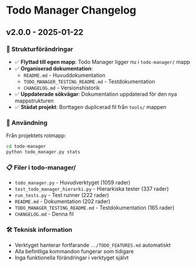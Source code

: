 # Todo Manager Changelog

## v2.0.0 - 2025-01-22

### 📁 Strukturförändringar
- ✅ **Flyttad till egen mapp**: Todo Manager ligger nu i `todo-manager/` mapp
- ✅ **Organiserad dokumentation**: 
  - `README.md` - Huvuddokumentation
  - `TODO_MANAGER_TESTING_README.md` - Testdokumentation
  - `CHANGELOG.md` - Versionshistorik
- ✅ **Uppdaterade sökvägar**: Dokumentation uppdaterad för den nya mappstrukturen
- ✅ **Städat projekt**: Borttagen duplicerad fil från `tools/` mappen

### 🚀 Användning
Från projektets rotmapp:
```bash
cd todo-manager
python todo_manager.py stats
```

### 📋 Filer i todo-manager/
- `todo_manager.py` - Huvudverktyget (1059 rader)
- `test_todo_manager_hierarki.py` - Hierarkiska tester (337 rader)  
- `run_tests.py` - Test runner (222 rader)
- `README.md` - Dokumentation (202 rader)
- `TODO_MANAGER_TESTING_README.md` - Testdokumentation (165 rader)
- `CHANGELOG.md` - Denna fil

### 🛠️ Teknisk information
- Verktyget hanterar fortfarande `../TODO_FEATURES.md` automatiskt
- Alla befintliga kommandon fungerar som tidigare
- Inga funktionella förändringar i verktyget självt 